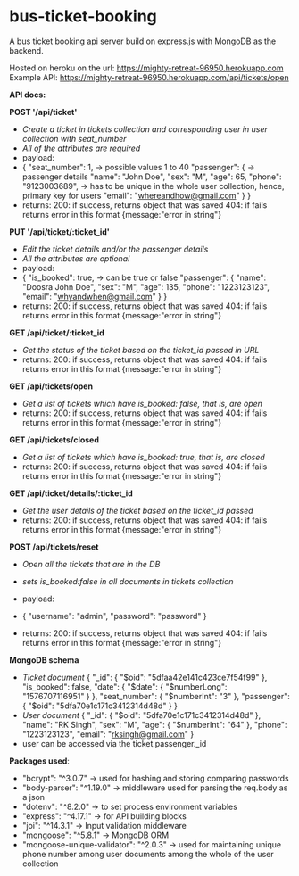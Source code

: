 # bus-ticket-booking
A bus ticket booking api server build on express.js with MongoDB as the backend. 

Hosted on heroku on the url: https://mighty-retreat-96950.herokuapp.com
Example API: https://mighty-retreat-96950.herokuapp.com/api/tickets/open

**API docs:**

**POST '/api/ticket'**
* *Create a ticket in tickets collection and corresponding user in user collection with seat_number*
* *All of the attributes are required*
* payload: 
* {
    "seat_number": 1, -> possible values 1 to 40
    "passenger": { -> passenger details
        "name": "John Doe",
        "sex": "M",
        "age": 65,
        "phone": "9123003689", -> has to be unique in the whole user collection, hence, primary key for users
        "email": "whereandhow@gmail.com"
    }
}
* returns:
200: if success, returns object that was saved
404: if fails returns error in this format {message:"error in string"}

**PUT '/api/ticket/:ticket_id'**
* *Edit the ticket details and/or the passenger details*
* *All the attributes are optional*
* payload: 
* {
    "is_booked": true, -> can be true or false
    "passenger": {
        "name": "Doosra John Doe",
        "sex": "M",
        "age": 135,
        "phone": "1223123123",
        "email": "whyandwhen@gmail.com"
    }
}
* returns:
200: if success, returns object that was saved
404: if fails returns error in this format {message:"error in string"}

**GET /api/ticket/:ticket_id**
* *Get the status of the ticket based on the ticket_id passed in URL*
* returns:
200: if success, returns object that was saved
404: if fails returns error in this format {message:"error in string"}

**GET /api/tickets/open**
* *Get a list of tickets which have is_booked: false, that is, are open*
* returns:
200: if success, returns object that was saved
404: if fails returns error in this format {message:"error in string"}

**GET /api/tickets/closed**
* *Get a list of tickets which have is_booked: true, that is, are closed*
* returns:
200: if success, returns object that was saved
404: if fails returns error in this format {message:"error in string"}

**GET /api/ticket/details/:ticket_id**
* *Get the user details of the ticket based on the ticket_id passed*
* returns:
200: if success, returns object that was saved
404: if fails returns error in this format {message:"error in string"}

**POST /api/tickets/reset**
* *Open all the tickets that are in the DB*
* *sets is_booked:false in all documents in tickets collection*
* payload:
* {
	"username": "admin",
	"password": "password"
}

* returns:
200: if success, returns object that was saved
404: if fails returns error in this format {message:"error in string"}

**MongoDB schema**
* *Ticket document*
{
  "_id": {
    "$oid": "5dfaa42e141c423ce7f54f99"
  },
  "is_booked": false,
  "date": {
    "$date": {
      "$numberLong": "1576707116951"
    }
  },
  "seat_number": {
    "$numberInt": "3"
  },
  "passenger": {
    "$oid": "5dfa70e1c171c3412314d48d"
  }
}
* *User document*
{
  "_id": {
    "$oid": "5dfa70e1c171c3412314d48d"
  },
  "name": "RK Singh",
  "sex": "M",
  "age": {
    "$numberInt": "64"
  },
  "phone": "1223123123",
  "email": "rksingh@gmail.com"
}
* user can be accessed via the ticket.passenger._id

**Packages used**:
* "bcrypt": "^3.0.7" -> used for hashing and storing comparing passwords
* "body-parser": "^1.19.0" -> middleware used for parsing the req.body as a json
* "dotenv": "^8.2.0" -> to set process environment variables
* "express": "^4.17.1" -> for API building blocks
* "joi": "^14.3.1" -> Input validation middleware
* "mongoose": "^5.8.1" -> MongoDB ORM
* "mongoose-unique-validator": "^2.0.3" -> used for maintaining unique phone number among user documents among the whole of the user collection
